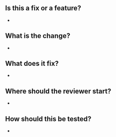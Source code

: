 ## Is this a fix or a feature?
  *
## What is the change?
  *
## What does it fix?
  *
## Where should the reviewer start?
  *
## How should this be tested?
  * 
